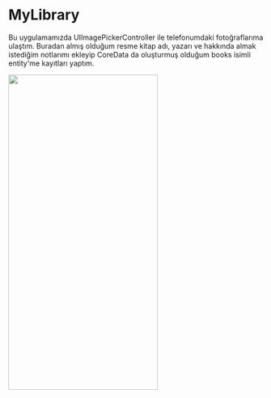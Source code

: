 # MyLibrary

Bu uygulamamızda UIImagePickerController ile telefonumdaki fotoğraflarıma ulaştım. Buradan almış olduğum resme kitap adı, yazarı ve hakkında almak istediğim notlarımı ekleyip CoreData da oluşturmuş olduğum books isimli entity'me kayıtları yaptım. 

<img src= MyLibrary.gif width= 295 height=622>
